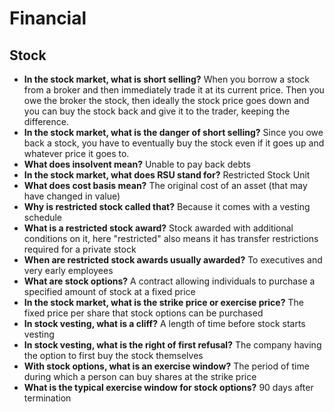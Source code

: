 # Financial

## Stock

- **In the stock market, what is short selling?** When you borrow a stock from a broker and then immediately trade it at its current price. Then you owe the broker the stock, then ideally the stock price goes down and you can buy the stock back and give it to the trader, keeping the difference.
- **In the stock market, what is the danger of short selling?** Since you owe back a stock, you have to eventually buy the stock even if it goes up and whatever price it goes to.
- **What does insolvent mean?** Unable to pay back debts
- **In the stock market, what does RSU stand for?** Restricted Stock Unit
- **What does cost basis mean?** The original cost of an asset (that may have changed in value)
- **Why is restricted stock called that?** Because it comes with a vesting schedule
- **What is a restricted stock award?** Stock awarded with additional conditions on it, here "restricted" also means it has transfer restrictions required for a private stock
- **When are restricted stock awards usually awarded?** To executives and very early employees
- **What are stock options?** A contract allowing individuals to purchase a specified amount of stock at a fixed price
- **In the stock market, what is the strike price or exercise price?** The fixed price per share that stock options can be purchased
- **In stock vesting, what is a cliff?** A length of time before stock starts vesting
- **In stock vesting, what is the right of first refusal?** The company having the option to first buy the stock themselves
- **With stock options, what is an exercise window?** The period of time during which a person can buy shares at the strike price
- **What is the typical exercise window for stock options?** 90 days after termination
